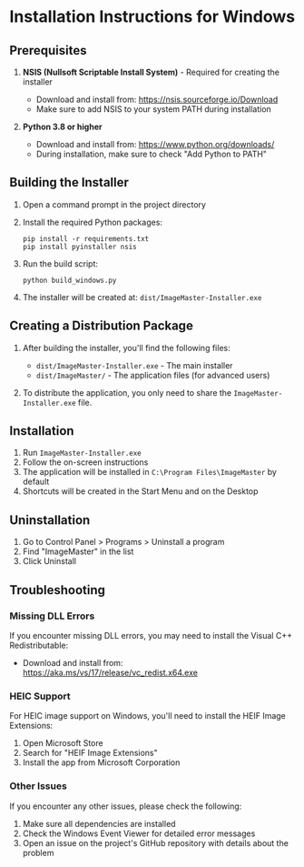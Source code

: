 # Installation Instructions for Windows

## Prerequisites

1. **NSIS (Nullsoft Scriptable Install System)** - Required for creating the installer
   - Download and install from: https://nsis.sourceforge.io/Download
   - Make sure to add NSIS to your system PATH during installation

2. **Python 3.8 or higher**
   - Download and install from: https://www.python.org/downloads/
   - During installation, make sure to check "Add Python to PATH"

## Building the Installer

1. Open a command prompt in the project directory

2. Install the required Python packages:
   ```
   pip install -r requirements.txt
   pip install pyinstaller nsis
   ```

3. Run the build script:
   ```
   python build_windows.py
   ```

4. The installer will be created at: `dist/ImageMaster-Installer.exe`

## Creating a Distribution Package

1. After building the installer, you'll find the following files:
   - `dist/ImageMaster-Installer.exe` - The main installer
   - `dist/ImageMaster/` - The application files (for advanced users)

2. To distribute the application, you only need to share the `ImageMaster-Installer.exe` file.

## Installation

1. Run `ImageMaster-Installer.exe`
2. Follow the on-screen instructions
3. The application will be installed in `C:\Program Files\ImageMaster` by default
4. Shortcuts will be created in the Start Menu and on the Desktop

## Uninstallation

1. Go to Control Panel > Programs > Uninstall a program
2. Find "ImageMaster" in the list
3. Click Uninstall

## Troubleshooting

### Missing DLL Errors
If you encounter missing DLL errors, you may need to install the Visual C++ Redistributable:
- Download and install from: https://aka.ms/vs/17/release/vc_redist.x64.exe

### HEIC Support
For HEIC image support on Windows, you'll need to install the HEIF Image Extensions:
1. Open Microsoft Store
2. Search for "HEIF Image Extensions"
3. Install the app from Microsoft Corporation

### Other Issues
If you encounter any other issues, please check the following:
1. Make sure all dependencies are installed
2. Check the Windows Event Viewer for detailed error messages
3. Open an issue on the project's GitHub repository with details about the problem
